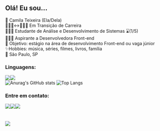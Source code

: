 ## Olá! Eu sou...

👩 Camila Teixeira (Ela/Dela)<br>
👩🏽‍🔬↔👩🏽‍💻 Em Transição de Carreira<br>
👩🏽‍🎓 Estudante de Análise e Desenvolvimento de Sistemas ⌛(1/5)<br>
👩🏽‍🚀 Aspirante a Desenvolvedora Front-end<br>
🎯 Objetivo: estágio na área de desenvolvimento Front-end ou vaga júnior<br>
✨Hobbies: música, séries, filmes, livros, família<br>
📍 São Paulo, SP<br>

### Linguagens:
<img src="https://img.shields.io/badge/HTML5-E34F26?style=for-the-badge&logo=html5&logoColor=white"><img src="https://img.shields.io/badge/CSS3-1572B6?style=for-the-badge&logo=css3&logoColor=white"><br>
![Anurag's GitHub stats](https://github-readme-stats.vercel.app/api?username=camilaaptt&show_icons=true&theme=jolly)
![Top Langs](https://github-readme-stats.vercel.app/api/top-langs/?username=camilaaptt&layout=compact&langs_count=16&theme=jolly)
 ### Entre em contato:
<a href="https://www.linkedin.com/in/camila-teixeira-05826a132/"><img src="https://img.shields.io/badge/LinkedIn-0077B5?style=for-the-badge&logo=linkedin&logoColor=white"><a href="mailto:camilaaptt@gmail.com"><img src="https://img.shields.io/badge/Gmail-D14836?style=for-the-badge&logo=gmail&logoColor=white"><a href="https://www.instagram.com/camilatvrs/"><img src="https://img.shields.io/badge/Instagram-E4405F?style=for-the-badge&logo=instagram&logoColor=white"><br>
#
<img src="http://ForTheBadge.com/images/badges/built-with-love.svg">







